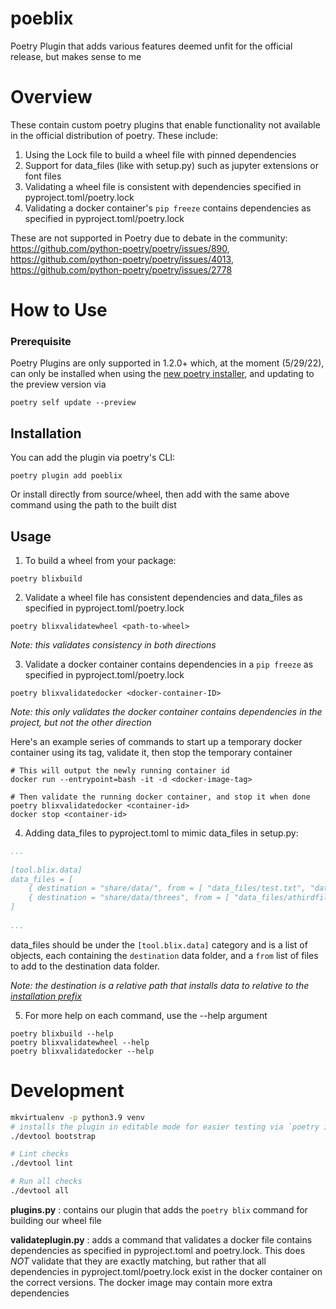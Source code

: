 # poeblix
Poetry Plugin that adds various features deemed unfit for the official release, but makes sense to me

# Overview
These contain custom poetry plugins that enable functionality not available in the official distribution of poetry.  These include:

1. Using the Lock file to build a wheel file with pinned dependencies
2. Support for data_files (like with setup.py) such as jupyter extensions or font files
3. Validating a wheel file is consistent with dependencies specified in pyproject.toml/poetry.lock
4. Validating a docker container's `pip freeze` contains dependencies as specified in pyproject.toml/poetry.lock

These are not supported in Poetry due to debate in the community: https://github.com/python-poetry/poetry/issues/890, https://github.com/python-poetry/poetry/issues/4013, https://github.com/python-poetry/poetry/issues/2778


# How to Use

### Prerequisite

Poetry Plugins are only supported in 1.2.0+ which, at the moment (5/29/22), can only be installed when using the [new poetry installer](https://python-poetry.org/docs/master/#installation), and updating to the preview version via

```commandline
poetry self update --preview
```

## Installation

You can add the plugin via poetry's CLI:

```commandline
poetry plugin add poeblix
```

Or install directly from source/wheel, then add with the same above command using the path to the built dist

## Usage

1. To build a wheel from your package:

```commandline
poetry blixbuild
```

2. Validate a wheel file has consistent dependencies and data_files as specified in pyproject.toml/poetry.lock

```commandline
poetry blixvalidatewheel <path-to-wheel>
```

_Note: this validates consistency in both directions_

3. Validate a docker container contains dependencies in a `pip freeze` as specified in pyproject.toml/poetry.lock

```commandline
poetry blixvalidatedocker <docker-container-ID>
```

_Note: this only validates the docker container contains dependencies in the project, but not the other direction_

Here's an example series of commands to start up a temporary docker container using its tag, validate it, then stop the temporary container

```
# This will output the newly running container id
docker run --entrypoint=bash -it -d <docker-image-tag>

# Then validate the running docker container, and stop it when done
poetry blixvalidatedocker <container-id>
docker stop <container-id>
```

4. Adding data_files to pyproject.toml to mimic data_files in setup.py:

```yaml
...
  
[tool.blix.data]
data_files = [
    { destination = "share/data/", from = [ "data_files/test.txt", "data_files/anotherfile" ] },
    { destination = "share/data/threes", from = [ "data_files/athirdfile" ] }
]
  
...
```

data_files should be under the `[tool.blix.data]` category and is a list of objects, each containing the `destination` data folder, and a `from` list of files to add to the destination data folder.

_Note: the destination is a relative path that installs data to relative to the [installation prefix](https://docs.python.org/3/distutils/setupscript.html#installing-additional-files)_

5. For more help on each command, use the --help argument

```commandline
poetry blixbuild --help
poetry blixvalidatewheel --help
poetry blixvalidatedocker --help
```

# Development

```bash
mkvirtualenv -p python3.9 venv
# installs the plugin in editable mode for easier testing via `poetry install`
./devtool bootstrap

# Lint checks
./devtool lint

# Run all checks
./devtool all
```

**plugins.py** : contains our plugin that adds the `poetry blix` command for building our wheel file

**validateplugin.py** : adds a command that validates a docker file contains dependencies as specified in pyproject.toml and poetry.lock.  This does *NOT* validate that they are exactly matching, but rather that all dependencies in pyproject.toml/poetry.lock exist in the docker container on the correct versions.  The docker image may contain more extra dependencies
